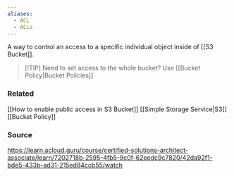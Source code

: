 ```yaml
---
aliases:
  - ACL
  - ACLs
---
```

A way to control an access to a specific individual object inside of [[S3 Bucket]].

> [!TIP] Need to set access to the whole bucket?
> Use [[Bucket Policy|Bucket Policies]]

### Related
[[How to enable public access in S3 Bucket]]
[[Simple Storage Service|S3]]
[[Bucket Policy]]

### Source
https://learn.acloud.guru/course/certified-solutions-architect-associate/learn/7202718b-2595-4fb5-9c0f-62eedc9c7820/42da92f1-bde5-433b-ad31-215ed84ccb55/watch